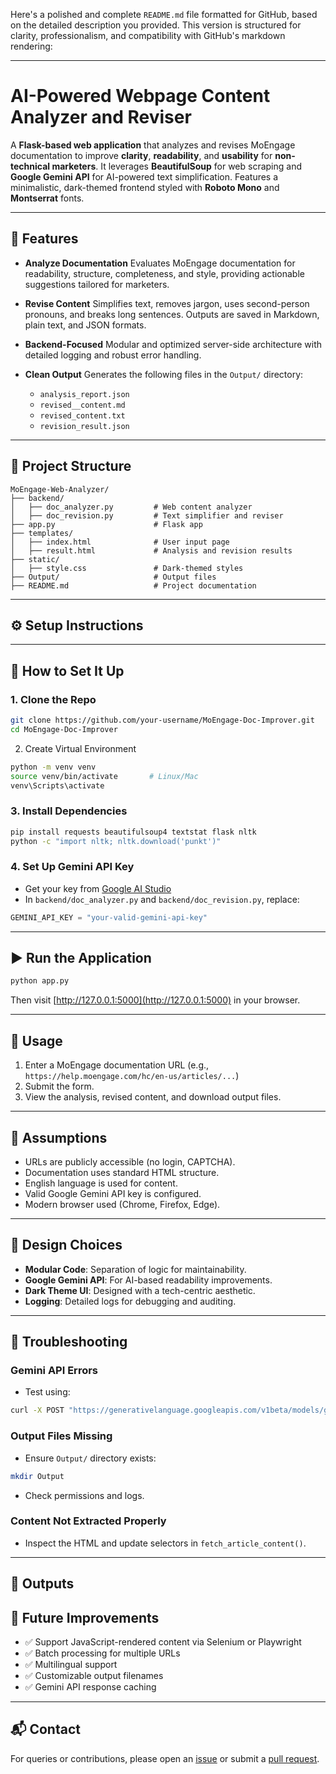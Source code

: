 Here's a polished and complete `README.md` file formatted for GitHub, based on the detailed description you provided. This version is structured for clarity, professionalism, and compatibility with GitHub's markdown rendering:

---

# AI-Powered Webpage Content Analyzer and Reviser

A **Flask-based web application** that analyzes and revises MoEngage documentation to improve **clarity**, **readability**, and **usability** for **non-technical marketers**. It leverages **BeautifulSoup** for web scraping and **Google Gemini API** for AI-powered text simplification. Features a minimalistic, dark-themed frontend styled with **Roboto Mono** and **Montserrat** fonts.

---

## 🚀 Features

* **Analyze Documentation**
  Evaluates MoEngage documentation for readability, structure, completeness, and style, providing actionable suggestions tailored for marketers.

* **Revise Content**
  Simplifies text, removes jargon, uses second-person pronouns, and breaks long sentences. Outputs are saved in Markdown, plain text, and JSON formats.

* **Backend-Focused**
  Modular and optimized server-side architecture with detailed logging and robust error handling.

* **Clean Output**
  Generates the following files in the `Output/` directory:

  * `analysis_report.json`
  * `revised__content.md`
  * `revised_content.txt`
  * `revision_result.json`

---

## 📁 Project Structure

```
MoEngage-Web-Analyzer/
├── backend/
│   ├── doc_analyzer.py         # Web content analyzer
│   ├── doc_revision.py         # Text simplifier and reviser
├── app.py                      # Flask app
├── templates/
│   ├── index.html              # User input page
│   ├── result.html             # Analysis and revision results
├── static/
│   ├── style.css               # Dark-themed styles
├── Output/                     # Output files
├── README.md                   # Project documentation
```

---

## ⚙️ Setup Instructions


---

## 🚀 How to Set It Up

### 1. Clone the Repo

```bash
git clone https://github.com/your-username/MoEngage-Doc-Improver.git
cd MoEngage-Doc-Improver
```

2. Create Virtual Environment

```bash
python -m venv venv
source venv/bin/activate       # Linux/Mac
venv\Scripts\activate 

```

### 3. Install Dependencies

```bash
pip install requests beautifulsoup4 textstat flask nltk
python -c "import nltk; nltk.download('punkt')"
```

### 4. Set Up Gemini API Key

* Get your key from [Google AI Studio](https://aistudio.google.com/app/apikey)
* In `backend/doc_analyzer.py` and `backend/doc_revision.py`, replace:

```python
GEMINI_API_KEY = "your-valid-gemini-api-key"
```

---

## ▶️ Run the Application

```bash
python app.py
```

Then visit [http://127.0.0.1:5000](http://127.0.0.1:5000) in your browser.

---

## 🧪 Usage

1. Enter a MoEngage documentation URL (e.g., `https://help.moengage.com/hc/en-us/articles/...`)
2. Submit the form.
3. View the analysis, revised content, and download output files.

---

## 🧠 Assumptions

* URLs are publicly accessible (no login, CAPTCHA).
* Documentation uses standard HTML structure.
* English language is used for content.
* Valid Google Gemini API key is configured.
* Modern browser used (Chrome, Firefox, Edge).

---

## 🎨 Design Choices

* **Modular Code**: Separation of logic for maintainability.
* **Google Gemini API**: For AI-based readability improvements.
* **Dark Theme UI**: Designed with a tech-centric aesthetic.
* **Logging**: Detailed logs for debugging and auditing.

---

## 🧰 Troubleshooting

### Gemini API Errors

* Test using:

```bash
curl -X POST "https://generativelanguage.googleapis.com/v1beta/models/gemini-1.5-flash:generateContent?key=your-key" -H "Content-Type: application/json" -d '{"contents":[{"parts":[{"text":"Hello"}]}]}'
```

### Output Files Missing

* Ensure `Output/` directory exists:

```bash
mkdir Output
```

* Check permissions and logs.

### Content Not Extracted Properly

* Inspect the HTML and update selectors in `fetch_article_content()`.

---

## 🧾 Outputs



## 🌟 Future Improvements

* ✅ Support JavaScript-rendered content via Selenium or Playwright
* ✅ Batch processing for multiple URLs
* ✅ Multilingual support
* ✅ Customizable output filenames
* ✅ Gemini API response caching

---


## 📬 Contact

For queries or contributions, please open an [issue](https://github.com/your-repo/issues) or submit a [pull request](https://github.com/your-repo/pulls).


